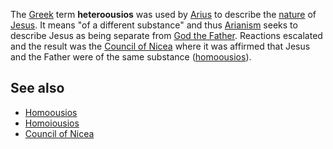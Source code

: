The [Greek](Greek "Greek") term **heteroousios** was used by
[Arius](Arius "Arius") to describe the [nature](Nature "Nature") of
[Jesus](Jesus "Jesus"). It means "of a different substance" and
thus [Arianism](Arianism "Arianism") seeks to describe Jesus as
being separate from
[God the Father](God_the_Father "God the Father"). Reactions
escalated and the result was the
[Council of Nicea](Council_of_Nicea "Council of Nicea") where it
was affirmed that Jesus and the Father were of the same substance
([homoousios](Homoousios "Homoousios")).


## See also

-   [Homoousios](Homoousios "Homoousios")
-   [Homoiousios](Homoiousios "Homoiousios")
-   [Council of Nicea](Council_of_Nicea "Council of Nicea")



